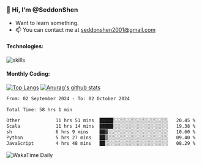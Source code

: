 ### 👋 Hi, I’m @SeddonShen
- Want to learn something.
- 📫 You can contact me at seddonshen2001@gmail.com

#### Technologies:

![skills](https://skillicons.dev/icons?i=scala,js,html,css,bootstrap,jquery,c,cpp,cloudflare,django,docker,flask,git,github,githubactions,linux,latex,mysql,nodejs,ps,php,pr,py,raspberrypi,redis,unreal,v,vscode,vue,bash)

#### Monthly Coding:
[![Top Langs](https://github-readme-stats.vercel.app/api/top-langs?username=seddonshen&show_icons=true&locale=en&layout=compact&hide=html&langs_count=8)](https://github.com/SeddonShen/)
[![Anurag's github stats](https://github-readme-stats.vercel.app/api?username=SeddonShen&count_private=true&show_icons=true)](https://github.com/anuraghazra/github-readme-stats)
<!--START_SECTION:waka-->

```txt
From: 02 September 2024 - To: 02 October 2024

Total Time: 58 hrs 1 min

Other             11 hrs 51 mins  █████░░░░░░░░░░░░░░░░░░░░   20.45 %
Scala             11 hrs 14 mins  █████░░░░░░░░░░░░░░░░░░░░   19.38 %
sh                6 hrs 9 mins    ██▓░░░░░░░░░░░░░░░░░░░░░░   10.60 %
Python            5 hrs 27 mins   ██▒░░░░░░░░░░░░░░░░░░░░░░   09.40 %
JavaScript        4 hrs 48 mins   ██░░░░░░░░░░░░░░░░░░░░░░░   08.29 %
```

<!--END_SECTION:waka-->

![WakaTime Daily](https://wakatime.com/share/@seddon2001/61a7e342-5f12-4fea-bf92-1fac161e97d6.svg)
<!---
SeddonShen/SeddonShen is a ✨ special ✨ repository because its `README.md` (this file) appears on your GitHub profile.
You can click the Preview link to take a look at your changes.
--->
